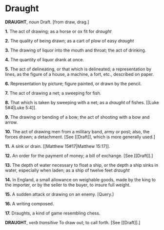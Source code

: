# Draught

**DRAUGHT**, _noun_ Draft. \[from draw, drag.\]

**1.** The act of drawing; as a horse or ox fit for _draught_

**2.** The quality of being drawn; as a cart of plow of easy _draught_

**3.** The drawing of liquor into the mouth and throat; the act of drinking.

**4.** The quantity of liquor drank at once.

**5.** The act of delineating, or that which is delineated; a representation by lines, as the figure of a house, a machine, a fort, etc., described on paper.

**6.** Representation by picture; figure painted, or drawn by the pencil.

**7.** The act of drawing a net; a sweeping for fish.

**8.** That which is taken by sweeping with a net; as a _draught_ of fishes. [[Luke 5#4|Luke 5:4]].

**9.** The drawing or bending of a bow; the act of shooting with a bow and arrow.

**10.** The act of drawing men from a military band, army or post; also, the forces drawn; a detachment. \[See [[Draft]], which is more generally used.\]

**11.** A sink or drain. [[Matthew 15#17|Matthew 15:17]].

**12.** An order for the payment of money; a bill of exchange. \[See [[Draft]].\]

**13.** The depth of water necessary to float a ship, or the depth a ship sinks in water, especially when laden; as a ship of twelve feet _draught_

**14.** In England, a small allowance on weighable goods, made by the king to the importer, or by the seller to the buyer, to insure full weight.

**15.** A sudden attack or drawing on an enemy. \[Query.\]

**16.** A writing composed.

**17.** Draughts, a kind of game resembling chess.

**DRAUGHT**, _verb transitive_ To draw out; to call forth. \[See [[Draft]].\]